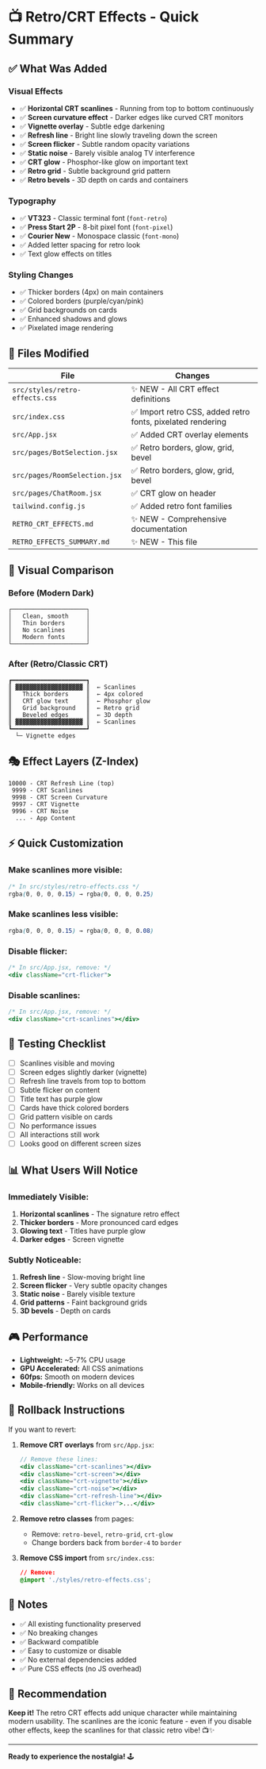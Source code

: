 # 📺 Retro/CRT Effects - Quick Summary

## ✅ What Was Added

### Visual Effects
- ✅ **Horizontal CRT scanlines** - Running from top to bottom continuously
- ✅ **Screen curvature effect** - Darker edges like curved CRT monitors
- ✅ **Vignette overlay** - Subtle edge darkening
- ✅ **Refresh line** - Bright line slowly traveling down the screen
- ✅ **Screen flicker** - Subtle random opacity variations
- ✅ **Static noise** - Barely visible analog TV interference
- ✅ **CRT glow** - Phosphor-like glow on important text
- ✅ **Retro grid** - Subtle background grid pattern
- ✅ **Retro bevels** - 3D depth on cards and containers

### Typography
- ✅ **VT323** - Classic terminal font (`font-retro`)
- ✅ **Press Start 2P** - 8-bit pixel font (`font-pixel`)
- ✅ **Courier New** - Monospace classic (`font-mono`)
- ✅ Added letter spacing for retro look
- ✅ Text glow effects on titles

### Styling Changes
- ✅ Thicker borders (4px) on main containers
- ✅ Colored borders (purple/cyan/pink)
- ✅ Grid backgrounds on cards
- ✅ Enhanced shadows and glows
- ✅ Pixelated image rendering

## 📁 Files Modified

| File | Changes |
|------|---------|
| `src/styles/retro-effects.css` | ✨ NEW - All CRT effect definitions |
| `src/index.css` | ✅ Import retro CSS, added retro fonts, pixelated rendering |
| `src/App.jsx` | ✅ Added CRT overlay elements |
| `src/pages/BotSelection.jsx` | ✅ Retro borders, glow, grid, bevel |
| `src/pages/RoomSelection.jsx` | ✅ Retro borders, glow, grid, bevel |
| `src/pages/ChatRoom.jsx` | ✅ CRT glow on header |
| `tailwind.config.js` | ✅ Added retro font families |
| `RETRO_CRT_EFFECTS.md` | ✨ NEW - Comprehensive documentation |
| `RETRO_EFFECTS_SUMMARY.md` | ✨ NEW - This file |

## 🎨 Visual Comparison

### Before (Modern Dark)
```
┌─────────────────────┐
│   Clean, smooth     │
│   Thin borders      │
│   No scanlines      │
│   Modern fonts      │
└─────────────────────┘
```

### After (Retro/Classic CRT)
```
┏━━━━━━━━━━━━━━━━━━━━━┓
║ ▓▓▓▓▓▓▓▓▓▓▓▓▓▓▓▓▓▓▓ ║  ← Scanlines
║   Thick borders     ║  ← 4px colored
║   CRT glow text     ║  ← Phosphor glow
║   Grid background   ║  ← Retro grid
║   Beveled edges     ║  ← 3D depth
║ ▓▓▓▓▓▓▓▓▓▓▓▓▓▓▓▓▓▓▓ ║  ← Scanlines
┗━━━━━━━━━━━━━━━━━━━━━┛
  └─ Vignette edges
```

## 🎭 Effect Layers (Z-Index)

```
10000 - CRT Refresh Line (top)
 9999 - CRT Scanlines
 9998 - CRT Screen Curvature
 9997 - CRT Vignette
 9996 - CRT Noise
  ... - App Content
```

## ⚡ Quick Customization

### Make scanlines more visible:
```css
/* In src/styles/retro-effects.css */
rgba(0, 0, 0, 0.15) → rgba(0, 0, 0, 0.25)
```

### Make scanlines less visible:
```css
rgba(0, 0, 0, 0.15) → rgba(0, 0, 0, 0.08)
```

### Disable flicker:
```jsx
/* In src/App.jsx, remove: */
<div className="crt-flicker">
```

### Disable scanlines:
```jsx
/* In src/App.jsx, remove: */
<div className="crt-scanlines"></div>
```

## 🚀 Testing Checklist

- [ ] Scanlines visible and moving
- [ ] Screen edges slightly darker (vignette)
- [ ] Refresh line travels from top to bottom
- [ ] Subtle flicker on content
- [ ] Title text has purple glow
- [ ] Cards have thick colored borders
- [ ] Grid pattern visible on cards
- [ ] No performance issues
- [ ] All interactions still work
- [ ] Looks good on different screen sizes

## 📊 What Users Will Notice

### Immediately Visible:
1. **Horizontal scanlines** - The signature retro effect
2. **Thicker borders** - More pronounced card edges
3. **Glowing text** - Titles have purple glow
4. **Darker edges** - Screen vignette

### Subtly Noticeable:
1. **Refresh line** - Slow-moving bright line
2. **Screen flicker** - Very subtle opacity changes
3. **Static noise** - Barely visible texture
4. **Grid patterns** - Faint background grids
5. **3D bevels** - Depth on cards

## 🎮 Performance

- **Lightweight:** ~5-7% CPU usage
- **GPU Accelerated:** All CSS animations
- **60fps:** Smooth on modern devices
- **Mobile-friendly:** Works on all devices

## 🔧 Rollback Instructions

If you want to revert:

1. **Remove CRT overlays** from `src/App.jsx`:
   ```jsx
   // Remove these lines:
   <div className="crt-scanlines"></div>
   <div className="crt-screen"></div>
   <div className="crt-vignette"></div>
   <div className="crt-noise"></div>
   <div className="crt-refresh-line"></div>
   <div className="crt-flicker">...</div>
   ```

2. **Remove retro classes** from pages:
   - Remove: `retro-bevel`, `retro-grid`, `crt-glow`
   - Change borders back from `border-4` to `border`

3. **Remove CSS import** from `src/index.css`:
   ```css
   // Remove:
   @import './styles/retro-effects.css';
   ```

## 📝 Notes

- ✅ All existing functionality preserved
- ✅ No breaking changes
- ✅ Backward compatible
- ✅ Easy to customize or disable
- ✅ No external dependencies added
- ✅ Pure CSS effects (no JS overhead)

## 🎯 Recommendation

**Keep it!** The retro CRT effects add unique character while maintaining modern usability. The scanlines are the iconic feature - even if you disable other effects, keep the scanlines for that classic retro vibe! 📺✨

---

**Ready to experience the nostalgia!** 🕹️

